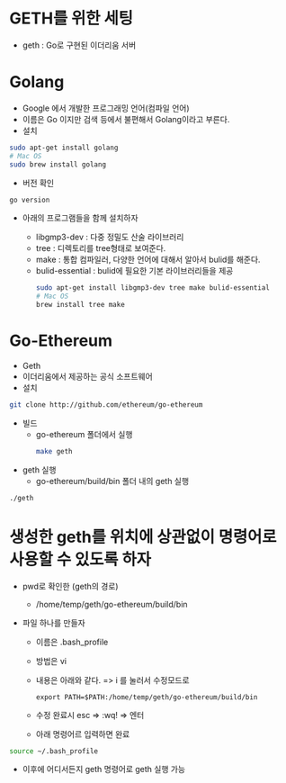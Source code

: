 # GETH를 위한 세팅

- geth : Go로 구현된 이더리움 서버

# Golang

- Google 에서 개발한 프로그래밍 언어(컴파일 언어)
- 이름은 Go 이지만 검색 등에서 불편해서 Golang이라고 부른다.
- 설치

```sh
sudo apt-get install golang
# Mac OS
sudo brew install golang
```

- 버전 확인

```sh
go version
```

- 아래의 프로그램들을 함께 설치하자

  - libgmp3-dev : 다중 정밀도 산술 라이브러리
  - tree : 디렉토리를 tree형태로 보여준다.
  - make : 통합 컴파일러, 다양한 언어에 대해서 알아서 bulid를 해준다.
  - bulid-essential : bulid에 필요한 기본 라이브러리들을 제공
    ```sh
    sudo apt-get install libgmp3-dev tree make bulid-essential
    # Mac OS
    brew install tree make
    ```

# Go-Ethereum

- Geth
- 이더리움에서 제공하는 공식 소프트웨어
- 설치

```sh
git clone http://github.com/ethereum/go-ethereum
```

- 빌드
  - go-ethereum 폴더에서 실행
    ```sh
    make geth
    ```
- geth 실행
  - go-ethereum/build/bin 폴더 내의 geth 실행

```sh
./geth
```

# 생성한 geth를 위치에 상관없이 명령어로 사용할 수 있도록 하자

- pwd로 확인한 (geth의 경로)

  - /home/temp/geth/go-ethereum/build/bin

- 파일 하나를 만들자

  - 이름은 .bash_profile
  - 방법은 vi
  - 내용은 아래와 같다. => i 를 눌러서 수정모드로

    ```
    export PATH=$PATH:/home/temp/geth/go-ethereum/build/bin
    ```

  - 수정 완료시 esc => :wq! => 엔터

  - 아래 명령어르 입력하면 완료

```sh
source ~/.bash_profile
```

- 이후에 어디서든지 geth 명령어로 geth 실행 가능
